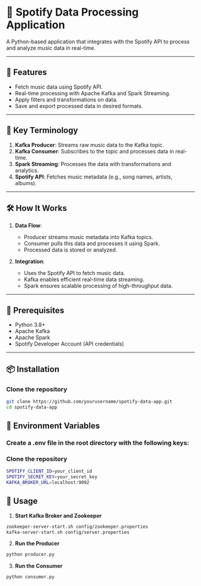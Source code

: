 # 🎵 Spotify Data Processing Application

A Python-based application that integrates with the Spotify API to process and analyze music data in real-time.

---

## 🚀 Features
- Fetch music data using Spotify API.
- Real-time processing with Apache Kafka and Spark Streaming.
- Apply filters and transformations on data.
- Save and export processed data in desired formats.

---

## 🔑 Key Terminology
1. **Kafka Producer**: Streams raw music data to the Kafka topic.
2. **Kafka Consumer**: Subscribes to the topic and processes data in real-time.
3. **Spark Streaming**: Processes the data with transformations and analytics.
4. **Spotify API**: Fetches music metadata (e.g., song names, artists, albums).

---

## 🛠 How It Works
1. **Data Flow**: 
   - Producer streams music metadata into Kafka topics.
   - Consumer pulls this data and processes it using Spark.
   - Processed data is stored or analyzed.

2. **Integration**:
   - Uses the Spotify API to fetch music data.
   - Kafka enables efficient real-time data streaming.
   - Spark ensures scalable processing of high-throughput data.

---

## 🛑 Prerequisites
- Python 3.8+
- Apache Kafka
- Apache Spark
- Spotify Developer Account (API credentials)

---

## 📦 Installation

### Clone the repository
```bash
git clone https://github.com/yourusername/spotify-data-app.git
cd spotify-data-app
```

## 🔑 Environment Variables

### Create a .env file in the root directory with the following keys:

### Clone the repository
```bash
SPOTIFY_CLIENT_ID=your_client_id
SPOTIFY_SECRET_KEY=your_secret_key
KAFKA_BROKER_URL=localhost:9092
```

## 🚀 Usage
1. **Start Kafka Broker and Zookeeper**
```bash
zookeeper-server-start.sh config/zookeeper.properties
kafka-server-start.sh config/server.properties
```
2. **Run the Producer**
```bash
python producer.py
```

3. **Run the Consumer**
```bash
python consumer.py
```

